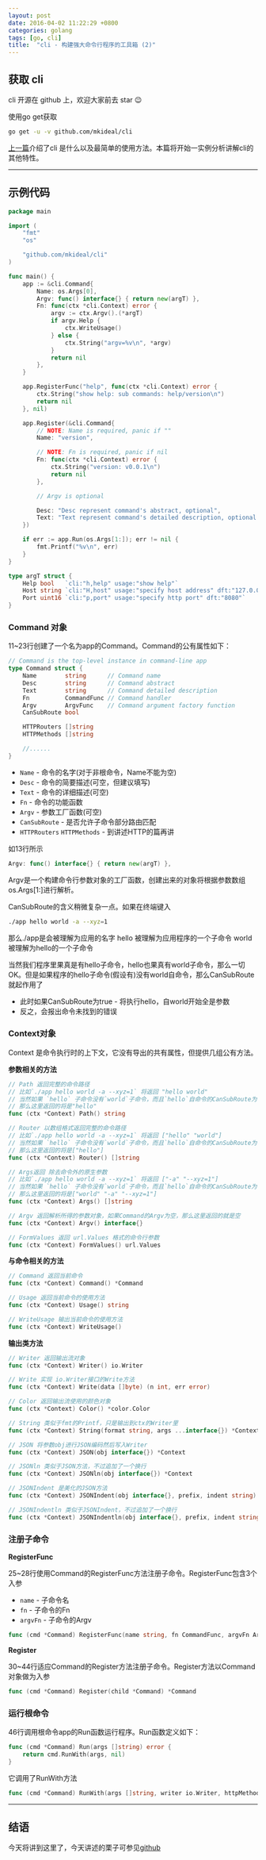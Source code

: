 ```yaml
---
layout: post
date: 2016-04-02 11:22:29 +0800
categories: golang
tags: [go, cli]
title:  "cli - 构建强大命令行程序的工具箱 (2)"
---
```


## 获取 cli

cli 开源在 github 上，欢迎大家前去 star :wink:

使用go get获取

```sh
go get -u -v github.com/mkideal/cli
```

[上一篇](/golang/cli-1.html)介绍了cli 是什么以及最简单的使用方法。本篇将开始一实例分析讲解cli的其他特性。

---

## 示例代码

```go
package main

import (
	"fmt"
	"os"

	"github.com/mkideal/cli"
)

func main() {
	app := &cli.Command{
		Name: os.Args[0],
		Argv: func() interface{} { return new(argT) },
		Fn: func(ctx *cli.Context) error {
			argv := ctx.Argv().(*argT)
			if argv.Help {
				ctx.WriteUsage()
			} else {
				ctx.String("argv=%v\n", *argv)
			}
			return nil
		},
	}

	app.RegisterFunc("help", func(ctx *cli.Context) error {
		ctx.String("show help: sub commands: help/version\n")
		return nil
	}, nil)

	app.Register(&cli.Command{
		// NOTE: Name is required, panic if ""
		Name: "version",

		// NOTE: Fn is required, panic if nil
		Fn: func(ctx *cli.Context) error {
			ctx.String("version: v0.0.1\n")
			return nil
		},

		// Argv is optional

		Desc: "Desc represent command's abstract, optional",
		Text: "Text represent command's detailed description, optional too",
	})

	if err := app.Run(os.Args[1:]); err != nil {
		fmt.Printf("%v\n", err)
	}
}

type argT struct {
	Help bool   `cli:"h,help" usage:"show help"`
	Host string `cli:"H,host" usage:"specify host address" dft:"127.0.0.1"`
	Port uint16 `cli:"p,port" usage:"specify http port" dft:"8080"`
}
```

### Command 对象

11~23行创建了一个名为app的Command。Command的公有属性如下：

```go
// Command is the top-level instance in command-line app
type Command struct {
	Name        string      // Command name
	Desc        string      // Command abstract
	Text        string      // Command detailed description
	Fn          CommandFunc // Command handler
	Argv        ArgvFunc    // Command argument factory function
	CanSubRoute bool

	HTTPRouters []string
	HTTPMethods []string

	//......
}
```

* `Name` - 命令的名字(对于非根命令，Name不能为空)
* `Desc` - 命令的简要描述(可空，但建议填写)
* `Text` - 命令的详细描述(可空)
* `Fn` - 命令的功能函数
* `Argv` - 参数工厂函数(可空)
* `CanSubRoute` - 是否允许子命令部分路由匹配
* `HTTPRouters` `HTTPMethods` - 到讲述HTTP的篇再讲

如13行所示

```go
Argv: func() interface{} { return new(argT) },
```

Argv是一个构建命令行参数对象的工厂函数，创建出来的对象将根据参数数组os.Args[1:]进行解析。

CanSubRoute的含义稍微复杂一点。如果在终端键入

```sh
./app hello world -a --xyz=1
```

那么./app是会被理解为应用的名字 hello 被理解为应用程序的一个子命令 world 被理解为hello的一个子命令

当然我们程序里果真是有hello子命令，hello也果真有world子命令，那么一切OK。但是如果程序的hello子命令(假设有)没有world自命令，那么CanSubRoute就起作用了

* 此时如果CanSubRoute为true - 将执行hello，自world开始全是参数
* 反之，会报出命令未找到的错误

### Context对象

Context 是命令执行时的上下文，它没有导出的共有属性，但提供几组公有方法。

**参数相关的方法**

```go
// Path 返回完整的命令路径
// 比如`./app hello world -a --xyz=1` 将返回 "hello world"
// 当然如果 `hello` 子命令没有`world`子命令，而且`hello`自命令的CanSubRoute为true
// 那么这里返回的将是"hello"
func (ctx *Context) Path() string

// Router 以数组格式返回完整的命令路径
// 比如`./app hello world -a --xyz=1` 将返回 ["hello" "world"]
// 当然如果 `hello` 子命令没有`world`子命令，而且`hello`自命令的CanSubRoute为true
// 那么这里返回的将是["hello"]
func (ctx *Context) Router() []string

// Args返回 除去命令外的原生参数
// 比如`./app hello world -a --xyz=1` 将返回 ["-a" "--xyz=1"]
// 当然如果 `hello` 子命令没有`world`子命令，而且`hello`自命令的CanSubRoute为true
// 那么这里返回的将是["world" "-a" "--xyz=1"]
func (ctx *Context) Args() []string

// Argv 返回解析所得的参数对象，如果Command的Argv为空，那么这里返回的就是空
func (ctx *Context) Argv() interface{}

// FormValues 返回 url.Values 格式的命令行参数
func (ctx *Context) FormValues() url.Values
```

**与命令相关的方法**

```go
// Command 返回当前命令
func (ctx *Context) Command() *Command

// Usage 返回当前命令的使用方法
func (ctx *Context) Usage() string

// WriteUsage 输出当前命令的使用方法
func (ctx *Context) WriteUsage()
```

**输出类方法**

```go
// Writer 返回输出流对象
func (ctx *Context) Writer() io.Writer

// Write 实现 io.Writer接口的Write方法
func (ctx *Context) Write(data []byte) (n int, err error)

// Color 返回输出流使用的颜色对象
func (ctx *Context) Color() *color.Color

// String 类似于fmt的Printf，只是输出到ctx的Writer里
func (ctx *Context) String(format string, args ...interface{}) *Context

// JSON 将参数obj进行JSON编码然后写入Writer
func (ctx *Context) JSON(obj interface{}) *Context

// JSONln 类似于JSON方法，不过追加了一个换行
func (ctx *Context) JSONln(obj interface{}) *Context

// JSONIndent 是美化的JSON方法
func (ctx *Context) JSONIndent(obj interface{}, prefix, indent string) *Context

// JSONIndentln 类似于JSONIndent，不过追加了一个换行
func (ctx *Context) JSONIndentln(obj interface{}, prefix, indent string) *Context
```

### 注册子命令

**RegisterFunc**

25~28行使用Command的RegisterFunc方法注册子命令。RegisterFunc包含3个入参

* `name` - 子命令名
* `fn` - 子命令的Fn
* `argvFn` - 子命令的Argv

```go
func (cmd *Command) RegisterFunc(name string, fn CommandFunc, argvFn ArgvFunc) *Command
```

**Register**

30~44行适应Command的Register方法注册子命令。Register方法以Command对象做为入参

```go
func (cmd *Command) Register(child *Command) *Command
```

### 运行根命令

46行调用根命令app的Run函数运行程序。Run函数定义如下：

```go
func (cmd *Command) Run(args []string) error {
	return cmd.RunWith(args, nil)
}
```

它调用了RunWith方法

```go
func (cmd *Command) RunWith(args []string, writer io.Writer, httpMethods ...string) error
```

---

## 结语

今天将讲到这里了，今天讲述的栗子可参见[github](https://github.com/mkideal/cli/blob/master/examples/simple-command/main.go)

